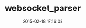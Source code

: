 ---
layout: post
title:  "websocket_parser"
repo:   "afcapel/websocket_parser"
date:   2015-02-18 17:16:08
gemurl: http://github.com/afcapel/websocket_parser
---